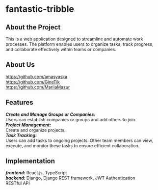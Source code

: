 # fantastic-tribble

## About the Project
This is a web application designed to streamline and automate work processes. The platform enables users to organize tasks, track progress, and collaborate effectively within teams or companies.

## About Us
https://github.com/amasyaska  
https://github.com/GineTik  
https://github.com/MariiaMazur  

## Features
***Create and Manage Groups or Companies:***  
Users can establish companies or groups and add others to join.  
***Project Management:***  
Create and organize projects.  
***Task Tracking:***  
Users can add tasks to ongoing projects. Other team members can view, execute, and monitor these tasks to ensure efficient collaboration.  

## Implementation
***frontend:*** React.js, TypeScript  
***backend:*** Django, Django REST framework, JWT Authentication  
RESTful API
